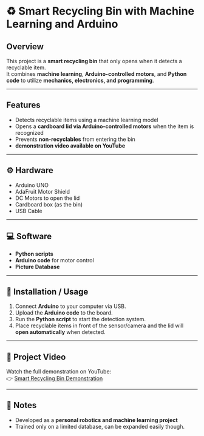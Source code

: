 
# ♻️ Smart Recycling Bin with Machine Learning and Arduino

## Overview
This project is a **smart recycling bin** that only opens when it detects a recyclable item.  
It combines **machine learning**, **Arduino-controlled motors**, and **Python code** to utilize **mechanics, electronics, and programming**.

---

## Features
- Detects recyclable items using a machine learning model 
- Opens a **cardboard lid via Arduino-controlled motors** when the item is recognized  
- Prevents **non-recyclables** from entering the bin  
- **demonstration video available on YouTube**

---

## ⚙️ Hardware
- Arduino UNO
- AdaFruit Motor Shield
- DC Motors to open the lid  
- Cardboard box (as the bin)  
- USB Cable  

---

## 💻 Software
- **Python scripts**   
- **Arduino code** for motor control  
- **Picture Database** 

---

## 🧠 Installation / Usage
1. Connect **Arduino** to your computer via USB.  
2. Upload the **Arduino code** to the board.  
3. Run the **Python script** to start the detection system.  
4. Place recyclable items in front of the sensor/camera and the lid will **open automatically** when detected.

---

## 🎥 Project Video
Watch the full demonstration on YouTube:  
👉 [Smart Recycling Bin Demonstration](https://youtu.be/0VyxrFK3I_0)

---

## 📝 Notes
- Developed as a **personal robotics and machine learning project**  
- Trained only on a limited database, can be expanded easily though.
